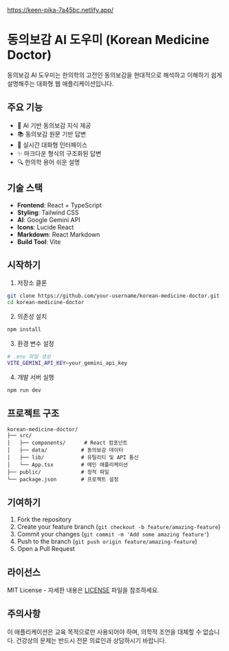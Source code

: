 https://keen-pika-7a45bc.netlify.app/

# 동의보감 AI 도우미 (Korean Medicine Doctor)

동의보감 AI 도우미는 한의학의 고전인 동의보감을 현대적으로 해석하고 이해하기 쉽게 설명해주는 대화형 웹 애플리케이션입니다.

## 주요 기능

- 🤖 AI 기반 동의보감 지식 제공
- 📚 동의보감 원문 기반 답변
- 💬 실시간 대화형 인터페이스
- ✨ 마크다운 형식의 구조화된 답변
- 🔍 한의학 용어 쉬운 설명

## 기술 스택

- **Frontend**: React + TypeScript
- **Styling**: Tailwind CSS
- **AI**: Google Gemini API
- **Icons**: Lucide React
- **Markdown**: React Markdown
- **Build Tool**: Vite

## 시작하기

1. 저장소 클론
```bash
git clone https://github.com/your-username/korean-medicine-doctor.git
cd korean-medicine-doctor
```

2. 의존성 설치
```bash
npm install
```

3. 환경 변수 설정
```bash
# .env 파일 생성
VITE_GEMINI_API_KEY=your_gemini_api_key
```

4. 개발 서버 실행
```bash
npm run dev
```

## 프로젝트 구조

```
korean-medicine-doctor/
├── src/
│   ├── components/      # React 컴포넌트
│   ├── data/           # 동의보감 데이터
│   ├── lib/            # 유틸리티 및 API 통신
│   └── App.tsx         # 메인 애플리케이션
├── public/             # 정적 파일
└── package.json        # 프로젝트 설정
```

## 기여하기

1. Fork the repository
2. Create your feature branch (`git checkout -b feature/amazing-feature`)
3. Commit your changes (`git commit -m 'Add some amazing feature'`)
4. Push to the branch (`git push origin feature/amazing-feature`)
5. Open a Pull Request

## 라이선스

MIT License - 자세한 내용은 [LICENSE](LICENSE) 파일을 참조하세요.

## 주의사항

이 애플리케이션은 교육 목적으로만 사용되어야 하며, 의학적 조언을 대체할 수 없습니다. 건강상의 문제는 반드시 전문 의료인과 상담하시기 바랍니다.
